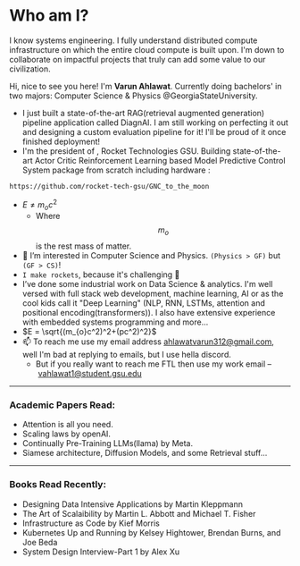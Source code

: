 # Who am I?
I know systems engineering. I fully understand distributed compute infrastructure on which the entire cloud compute is built upon. I'm down to collaborate on impactful projects that truly can add some value to our civilization. 

Hi, nice to see you here! I'm **Varun Ahlawat**. Currently doing bachelors' in two majors: Computer Science & Physics @GeorgiaStateUniversity.

- I just built a state-of-the-art RAG(retrieval augmented generation) pipeline application called DiagnAI. I am still working on perfecting it out and designing a custom evaluation pipeline for it! I'll be proud of it once finished deployment!
- I'm the president of , Rocket Technologies GSU. Building state-of-the-art Actor Critic Reinforcement Learning based Model Predictive Control System package from scratch including hardware :
```
https://github.com/rocket-tech-gsu/GNC_to_the_moon
```
  - $E \neq m_{o}c^2$
    - Where $$m_{o}$$ is the rest mass of matter.
- 👀 I’m interested in Computer Science and Physics. `(Physics > GF)` but `(GF > CS)`!
- `I make rockets`, because it's challenging 🚀
- I’ve done some industrial work on Data Science & analytics. I'm well versed with full stack web development, machine learning, AI or as the cool kids call it "Deep Learning" (NLP, RNN, LSTMs, attention and positional encoding(transformers)). I also have extensive experience with embedded systems programming and more...
- $E = \sqrt{(m_{o}c^2)^2+(pc^2)^2}$
- 📫 To reach me use my email address ahlawatvarun312@gmail.com, well I'm bad at replying to emails, but I use hella discord.
  - But if you really want to reach me FTL then use my work email – vahlawat1@student.gsu.edu
--------
### Academic Papers Read:
- Attention is all you need.
- Scaling laws by openAI.
- Continually Pre-Training LLMs(llama) by Meta.
- Siamese architecture, Diffusion Models, and some Retrieval stuff...
<!---
 ### Let's study some physics now that you're on my profile! 
 -->
--------
### Books Read Recently:
- Designing Data Intensive Applications by Martin Kleppmann
- The Art of Scalaibility by Martin L. Abbott and Michael T. Fisher
- Infrastructure as Code by Kief Morris
- Kubernetes Up and Running by Kelsey Hightower, Brendan Burns, and Joe Beda
- System Design Interview-Part 1 by Alex Xu
